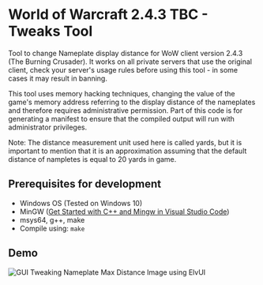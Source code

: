 # World of Warcraft 2.4.3 TBC - Tweaks Tool

Tool to change Nameplate display distance for WoW client version 2.4.3 (The Burning Crusader). It works on all private servers that use the original client, check your server's usage rules before using this tool - in some cases it may result in banning.

This tool uses memory hacking techniques, changing the value of the game's memory address referring to the display distance of the nameplates and therefore requires administrative permission. Part of this code is for generating a manifest to ensure that the compiled output will run with administrator privileges.

Note: The distance measurement unit used here is called yards, but it is important to mention that it is an approximation assuming that the default distance of nampletes is equal to 20 yards in game.

## Prerequisites for development
- Windows OS (Tested on Windows 10)
- MinGW ([Get Started with C++ and Mingw in Visual Studio Code](https://code.visualstudio.com/docs/cpp/config-mingw))
- msys64, g++, make
- Compile using: ```make```

## Demo

![GUI Tweaking Nameplate Max Distance Image using ElvUI](https://github.com/marcoadenadai/wow-tbc-243-tweaks/raw/main/demo.png)

